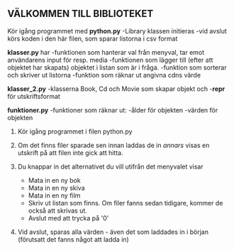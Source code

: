 ## VÄLKOMMEN TILL BIBLIOTEKET

Kör igång programmet med **python.py** 
   -Library klassen initieras
   -vid avslut körs koden i den här filen, som sparar listorna i csv format

**klasser.py** har 
   -funktionen som hanterar val från menyval, tar emot användarens input för resp. media
   -funktionen som lägger till (efter att objektet har skapats) objektet i listan som är i fråga.
   -funktion som sorterar och skriver ut listorna
   -funktion som räknar ut angivna cdns värde

**klasser_2.py**
   -klasserna Book, Cd och Movie som skapar objekt och
   -__repr__ för utskriftsformat

**funktioner.py**
   -funktioner som räknar ut:
      -ålder för objekten
      -värden för objekten

1. Kör igång programmet i filen python.py

2. Om det finns filer sparade sen innan laddas de in *annars* 
   visas en utskrift på att filen inte gick att hitta.

3. Du knappar in det alternativet du vill utifrån det menyvalet visar
   * Mata in en ny bok
   * Mata in en ny skiva
   * Mata in en ny film
   * Skriv ut listan som finns. Om filer fanns sedan tidigare, kommer de också att skrivas ut.
   * Avslut med att trycka på '0'

4. Vid avslut, sparas alla värden - även det som laddades in i början (förutsatt det fanns något att ladda in)
